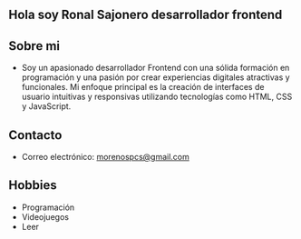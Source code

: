 ## Hola soy Ronal Sajonero desarrollador frontend

## Sobre mi
- Soy un apasionado desarrollador Frontend con una sólida formación en programación y una pasión por crear experiencias digitales atractivas y funcionales. Mi enfoque principal es la creación de interfaces de usuario intuitivas y responsivas utilizando tecnologías como HTML, CSS y JavaScript.

## Contacto
- Correo electrónico: morenospcs@gmail.com

## Hobbies
- Programación
- Videojuegos
- Leer